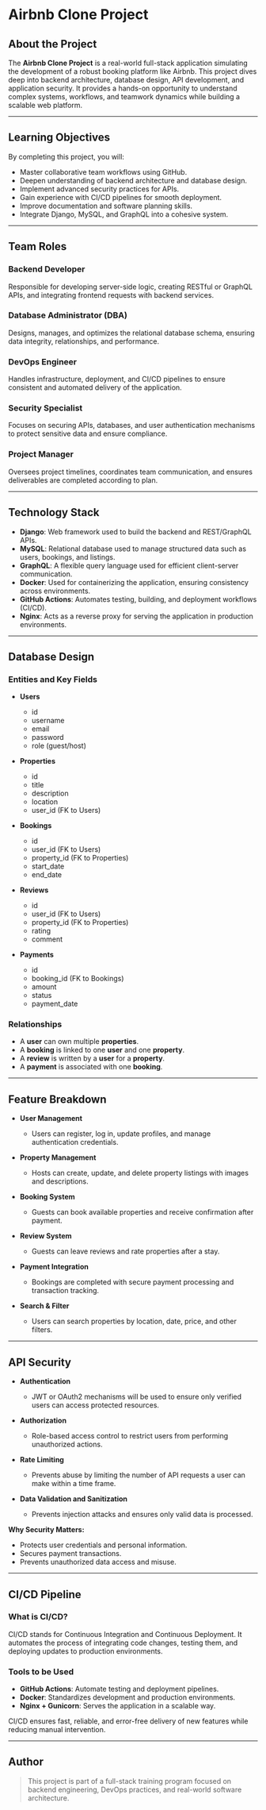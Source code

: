 # Airbnb Clone Project

## About the Project

The **Airbnb Clone Project** is a real-world full-stack application simulating the development of a robust booking platform like Airbnb. This project dives deep into backend architecture, database design, API development, and application security. It provides a hands-on opportunity to understand complex systems, workflows, and teamwork dynamics while building a scalable web platform.

---

## Learning Objectives

By completing this project, you will:

- Master collaborative team workflows using GitHub.
- Deepen understanding of backend architecture and database design.
- Implement advanced security practices for APIs.
- Gain experience with CI/CD pipelines for smooth deployment.
- Improve documentation and software planning skills.
- Integrate Django, MySQL, and GraphQL into a cohesive system.

---

## Team Roles

### Backend Developer
Responsible for developing server-side logic, creating RESTful or GraphQL APIs, and integrating frontend requests with backend services.

### Database Administrator (DBA)
Designs, manages, and optimizes the relational database schema, ensuring data integrity, relationships, and performance.

### DevOps Engineer
Handles infrastructure, deployment, and CI/CD pipelines to ensure consistent and automated delivery of the application.

### Security Specialist
Focuses on securing APIs, databases, and user authentication mechanisms to protect sensitive data and ensure compliance.

### Project Manager
Oversees project timelines, coordinates team communication, and ensures deliverables are completed according to plan.

---

## Technology Stack

- **Django**: Web framework used to build the backend and REST/GraphQL APIs.
- **MySQL**: Relational database used to manage structured data such as users, bookings, and listings.
- **GraphQL**: A flexible query language used for efficient client-server communication.
- **Docker**: Used for containerizing the application, ensuring consistency across environments.
- **GitHub Actions**: Automates testing, building, and deployment workflows (CI/CD).
- **Nginx**: Acts as a reverse proxy for serving the application in production environments.

---

## Database Design

### Entities and Key Fields

- **Users**
  - id
  - username
  - email
  - password
  - role (guest/host)

- **Properties**
  - id
  - title
  - description
  - location
  - user_id (FK to Users)

- **Bookings**
  - id
  - user_id (FK to Users)
  - property_id (FK to Properties)
  - start_date
  - end_date

- **Reviews**
  - id
  - user_id (FK to Users)
  - property_id (FK to Properties)
  - rating
  - comment

- **Payments**
  - id
  - booking_id (FK to Bookings)
  - amount
  - status
  - payment_date

### Relationships

- A **user** can own multiple **properties**.
- A **booking** is linked to one **user** and one **property**.
- A **review** is written by a **user** for a **property**.
- A **payment** is associated with one **booking**.

---

## Feature Breakdown

- **User Management**
  - Users can register, log in, update profiles, and manage authentication credentials.

- **Property Management**
  - Hosts can create, update, and delete property listings with images and descriptions.

- **Booking System**
  - Guests can book available properties and receive confirmation after payment.

- **Review System**
  - Guests can leave reviews and rate properties after a stay.

- **Payment Integration**
  - Bookings are completed with secure payment processing and transaction tracking.

- **Search & Filter**
  - Users can search properties by location, date, price, and other filters.

---

## API Security

- **Authentication**
  - JWT or OAuth2 mechanisms will be used to ensure only verified users can access protected resources.

- **Authorization**
  - Role-based access control to restrict users from performing unauthorized actions.

- **Rate Limiting**
  - Prevents abuse by limiting the number of API requests a user can make within a time frame.

- **Data Validation and Sanitization**
  - Prevents injection attacks and ensures only valid data is processed.

**Why Security Matters:**

- Protects user credentials and personal information.
- Secures payment transactions.
- Prevents unauthorized data access and misuse.

---

## CI/CD Pipeline

### What is CI/CD?

CI/CD stands for Continuous Integration and Continuous Deployment. It automates the process of integrating code changes, testing them, and deploying updates to production environments.

### Tools to be Used

- **GitHub Actions**: Automate testing and deployment pipelines.
- **Docker**: Standardizes development and production environments.
- **Nginx + Gunicorn**: Serves the application in a scalable way.

CI/CD ensures fast, reliable, and error-free delivery of new features while reducing manual intervention.

---

## Author

> This project is part of a full-stack training program focused on backend engineering, DevOps practices, and real-world software architecture.


